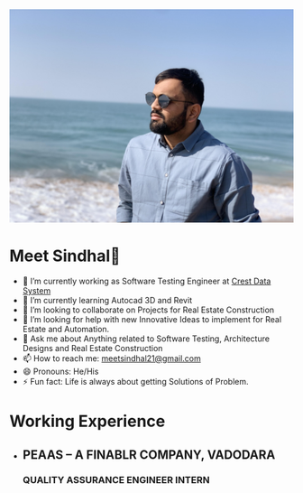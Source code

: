 <img src="https://github.com/meet021/meet021/blob/main/image/meet.jpg" />

<h1>Meet Sindhal👋</h1>


- 🔭 I’m currently working as Software Testing Engineer at [Crest Data System](https://www.crestdatasys.com/)
- 🌱 I’m currently learning Autocad 3D and Revit 
- 👯 I’m looking to collaborate on Projects for Real Estate Construction
- 🤔 I’m looking for help with new Innovative Ideas to implement for Real Estate and Automation. 
- 💬 Ask me about Anything related to Software Testing, Architecture Designs and Real Estate Construction
- 📫 How to reach me: [meetsindhal21@gmail.com](mailto:meetsindhal21@gmail.com)
- 😄 Pronouns: He/His
- ⚡ Fun fact: Life is always about getting Solutions of Problem.

<h1>Working Experience</h1>

- <h2>PEAAS – A FINABLR COMPANY, VADODARA</h2><h3>QUALITY ASSURANCE ENGINEER INTERN</h3>
